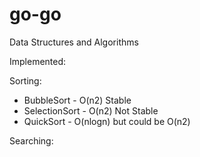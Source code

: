 # go-go
Data Structures and Algorithms

Implemented:

Sorting:
* BubbleSort - O(n2) Stable 
* SelectionSort - O(n2) Not Stable
* QuickSort - O(nlogn) but could be O(n2)

Searching:
